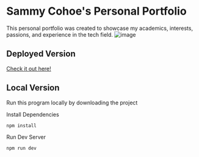 # Sammy Cohoe's Personal Portfolio
This personal portfolio was created to showcase my academics, interests, passions, and experience in the tech field.
![image](https://github.com/SammyCohoe/portfolio/assets/56962638/a0239f84-b67c-4707-b497-42d5731ca517)

## Deployed Version 
[Check it out here!](https://main--helpful-parfait-3f7c4e.netlify.app/)
## Local Version 
Run this program locally by downloading the project 

Install Dependencies
```bash
npm install
```

Run Dev Server 
```bash
npm run dev
```



